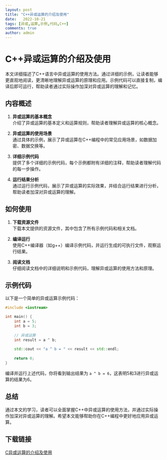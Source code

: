 ```yaml
---
layout: post
title: "C++异或运算的介绍及使用"
date:   2022-10-21
tags: [异或,运算,示例,代码,C++]
comments: true
author: admin
---
```

# C++异或运算的介绍及使用

本文详细描述了C++语言中异或运算的使用方法。通过详细的示例，让读者能够更直观地阅读，更清晰地理解异或运算的原理和应用。示例代码可以直接复制，编译后即可运行，帮助读者通过实际操作加深对异或运算的理解和记忆。

## 内容概述

1. **异或运算的基本概念**  
   介绍了异或运算的基本定义和运算规则，帮助读者理解异或运算的核心概念。

2. **异或运算的使用场景**  
   通过具体的示例，展示了异或运算在C++编程中的常见应用场景，如数据加密、数据交换等。

3. **详细示例代码**  
   提供了多个详细的示例代码，每个示例都附有详细的注释，帮助读者理解代码的每一步操作。

4. **运行结果分析**  
   通过运行示例代码，展示了异或运算的实际效果，并结合运行结果进行分析，帮助读者加深对异或运算的理解。

## 如何使用

1. **下载资源文件**  
   下载本文提供的资源文件，其中包含了所有示例代码和相关文档。

2. **编译运行**  
   使用C++编译器（如g++）编译示例代码，并运行生成的可执行文件，观察运行结果。

3. **阅读文档**  
   仔细阅读文档中的详细说明和示例代码，理解异或运算的使用方法和原理。

## 示例代码

以下是一个简单的异或运算示例代码：

```cpp
#include <iostream>

int main() {
    int a = 5;
    int b = 3;
    
    // 异或运算
    int result = a ^ b;
    
    std::cout << "a ^ b = " << result << std::endl;
    
    return 0;
}
```

编译并运行上述代码，你将看到输出结果为 `a ^ b = 6`，这表明5和3进行异或运算的结果为6。

## 总结

通过本文的学习，读者可以全面掌握C++中异或运算的使用方法，并通过实际操作加深对异或运算的理解。希望本文能够帮助你在C++编程中更好地应用异或运算。

## 下载链接

[C异或运算的介绍及使用](https://pan.quark.cn/s/596d1bda4978)